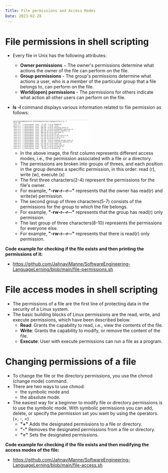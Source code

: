```yaml
---
Title: File permissions and Access Modes
Date: 2023-02-28
---
```


<h1>File permissions in shell scripting</h1>

- Every file in Unix has the following attributes:
    - **Owner permissions** − The owner's permissions determine what actions the owner of the file can perform on the file.
    - **Group permissions** - The group's permissions determine what actions a user, who is a member of the particular group that a file belongs to, can perform on the file.
    - **World(open) permissions** - The permissions for others indicate what action all other users can perform on the file.

- **ls -l** command displays various information related to file permission as follows:

    <img src="https://github.com/JahnaviManne/SoftwareEngineering-LanguageLerning/blob/main/file-permissions.jpeg" width="50%" height="50%">
    
    - In the above image, the first column represents different access modes, i.e., the permission associated with a file or a directory.
    - The permissions are broken into groups of threes, and each position in the group denotes a specific permission, in this order: read (r), write (w), execute (x) 
    - The first three characters(2-4) represent the permissions for the file's owner. 
    - For example, **"-rw-r--r--"** represents that the owner has read(r) and write(w) permission.
    - The second group of three characters(5-7) consists of the permissions for the group to which the file belongs. 
    - For example, **"-rw-r--r--"** represents that the group has read(r) only permission.
    - The last group of three characters(8-10) represents the permissions for everyone else. 
    - For example, **"-rw-r--r--"** represents that there is read(r) only permission.

**Code example for checking if the file exists and then printing the permissions of it:** 
- https://github.com/JahnaviManne/SoftwareEngineering-LanguageLerning/blob/main/file-permissions.sh

<h1>File access modes in shell scripting</h1>

- The permissions of a file are the first line of protecting data in the security of a Linux system. 
- The basic building blocks of Linux permissions are the read, write, and execute permissions, which have been described below.
    - **Read**: Grants the capability to read, i.e., view the contents of the file.
    - **Write**: Grants the capability to modify, or remove the content of the file.
    - **Execute**: User with execute permissions can run a file as a program.

<h1>Changing permissions of a file</h1>

- To change the file or the directory permissions, you use the chmod (change mode) command.
- There are two ways to use chmod:
    - the symbolic mode and 
    - the absolute mode.
- The easiest way for a beginner to modify file or directory permissions is to use the symbolic mode. With symbolic permissions you can add, delete, or specify the permission set you want by using the operators. (+, -, =)
    - **"+"** Adds the designated permissions to a file or directory.
    - **"-"** Removes the designated permissions from a file or directory.
    - **"="** Sets the designated permissions.

**Code example for checking if the file exists and then modifying the access modes of the file:** 
- https://github.com/JahnaviManne/SoftwareEngineering-LanguageLerning/blob/main/file-access.sh
